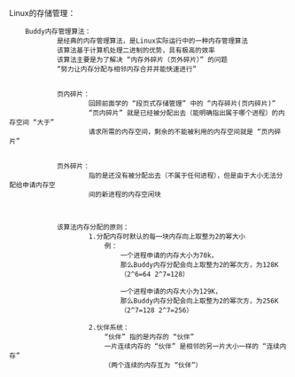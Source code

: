Linux的存储管理：


		Buddy内存管理算法：
				是经典的内存管理算法，是Linux实际运行中的一种内存管理算法
				该算法基于计算机处理二进制的优势，具有极高的效率
				该算法主要是为了解决 “内存外碎片（页外碎片）” 的问题
				“努力让内存分配与相邻内存合并并能快速进行”


				页内碎片：
						回顾前面学的 “段页式存储管理” 中的 “内存碎片(页内碎片)”
						“页内碎片” 就是已经被分配出去（能明确指出属于哪个进程）的内存空间 “大于” 
						请求所需的内存空间，剩余的不能被利用的内存空间就是 “页内碎片”


				页外碎片：
						指的是还没有被分配出去（不属于任何进程），但是由于大小无法分配给申请内存空
						间的新进程的内存空闲块



				该算法内存分配的原则：
						1.分配内存时默认的每一块内存向上取整为2的幂大小
							例：
								一个进程申请的内存大小为70k，
								那么Buddy内存分配会向上取整为2的幂次方，为128K
								（2^6=64 2^7=128）

								一个进程申请的内存大小为129K，
								那么Buddy内存分配会向上取整为2的幂次方，为256K
								（2^7=128 2^7=256）

						2.伙伴系统：
							“伙伴” 指的是内存的 “伙伴”
							一片连续内存的 “伙伴” 是相邻的另一片大小一样的 “连续内存”
							（两个连续的内存互为 “伙伴”）